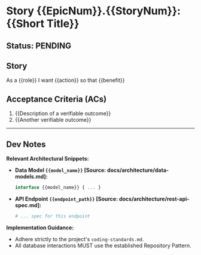 # Story {{EpicNum}}.{{StoryNum}}: {{Short Title}}

## Status: PENDING

## Story

As a {{role}}
I want {{action}}
so that {{benefit}}

## Acceptance Criteria (ACs)

1. {{Description of a verifiable outcome}}
2. {{Another verifiable outcome}}

---

## Dev Notes

<!--
  This section is populated by @bob (Task Decomposer).
  It contains only the critical, specific technical context from the
  architecture documents needed for this story.
-->

**Relevant Architectural Snippets:**

- **Data Model `{{model_name}}` [Source: docs/architecture/data-models.md]:**
  ```typescript
  interface {{model_name}} { ... }
  ```
- **API Endpoint `{{endpoint_path}}` [Source: docs/architecture/rest-api-spec.md]:**
  ```yaml
  # ... spec for this endpoint
  ```

**Implementation Guidance:**

- Adhere strictly to the project's `coding-standards.md`.
- All database interactions MUST use the established Repository Pattern.
